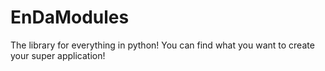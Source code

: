 # EnDaModules
The library for everything in python! You can find what you want to create your super application!
